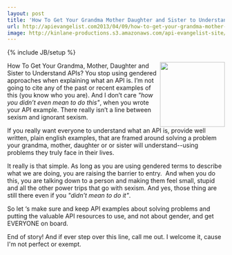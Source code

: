 ```yaml
---
layout: post
title: 'How To Get Your Grandma Mother Daughter and Sister to Understand APIs'
url: http://apievangelist.com2013/04/09/how-to-get-your-grandma-mother-daughter-and-sister-to-understand-apis/
image: http://kinlane-productions.s3.amazonaws.com/api-evangelist-site/blog/finger-pointing.jpg
---
```

{% include JB/setup %}
<p>
     <img src="https://s3.amazonaws.com/kinlane-productions/finger-pointing.jpg"  width="150" align="right" />How To Get Your Grandma, Mother, Daughter and Sister to Understand APIs? You stop using gendered approaches when explaining what an API is. I’m not going to cite any of the past or recent examples of this (you know who you are). And I don’t care <em>"how you didn’t even mean to do this"</em>, when you wrote your API example. There really isn’t a line between sexism and ignorant sexism.
</p>
<p>
     If you really want everyone to understand what an API is, provide well written, plain english examples, that are framed around solving a problem your grandma, mother, daughter or or sister will understand--using problems they truly face in their lives.
</p>
<p>
     It really is that simple. As long as you are using gendered terms to describe what we are doing, you are raising the barrier to entry.  And when you do this, you are talking down to a person and making them feel small, stupid and all the other power trips that go with sexism. And yes, those thing are still there even if you <em>"didn’t mean to do it"</em>.
</p>
<p>
     So let ‘s make sure and keep API examples about solving problems and putting the valuable API resources to use, and not about gender, and get EVERYONE on board.
</p>
<p>
     End of story! And if ever step over this line, call me out. I welcome it, cause I'm not perfect or exempt.
</p>
